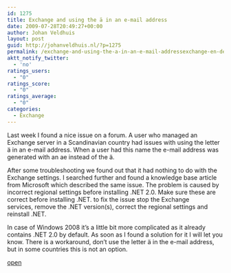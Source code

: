 ```yaml
---
id: 1275
title: Exchange and using the ä in an e-mail address
date: 2009-07-28T20:49:27+00:00
author: Johan Veldhuis
layout: post
guid: http://johanveldhuis.nl/?p=1275
permalink: /exchange-and-using-the-a-in-an-e-mail-addressexchange-en-de-letter-a-in-een-e-mail-adres-gebruiken/
aktt_notify_twitter:
  - 'no'
ratings_users:
  - "0"
ratings_score:
  - "0"
ratings_average:
  - "0"
categories:
  - Exchange
---
```

Last week I found a nice issue on a forum. A user who managed an Exchange server in a Scandinavian country had issues with using the letter ä in an e-mail address. When a user had this name the e-mail address was generated with an ae instead of the ä.

After some troubleshooting we found out that it had nothing to do with the Exchange settings. I searched further and found a knowledge base article from Microsoft which described the same issue. The problem is caused by incorrect regional settings before installing .NET 2.0. Make sure these are correct before installing .NET. to fix the issue stop the Exchange services, remove the .NET version(s), correct the regional settings and reinstall .NET.

In case of Windows 2008 it&#8217;s a little bit more complicated as it already contains .NET 2.0 by default. As soon as I found a solution for it I will let you know. There is a workaround, don&#8217;t use the letter ä in the e-mail address, but in some countries this is not an option.

<a href="http://support.microsoft.com/kb/948212" target="_blank">open</a>
